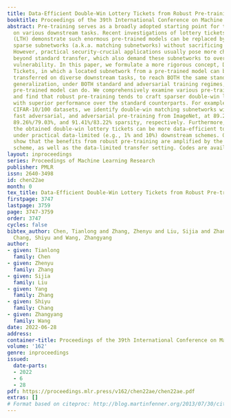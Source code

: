 ```yaml
---
title: Data-Efficient Double-Win Lottery Tickets from Robust Pre-training
booktitle: Proceedings of the 39th International Conference on Machine Learning
abstract: Pre-training serves as a broadly adopted starting point for transfer learning
  on various downstream tasks. Recent investigations of lottery tickets hypothesis
  (LTH) demonstrate such enormous pre-trained models can be replaced by extremely
  sparse subnetworks (a.k.a. matching subnetworks) without sacrificing transferability.
  However, practical security-crucial applications usually pose more challenging requirements
  beyond standard transfer, which also demand these subnetworks to overcome adversarial
  vulnerability. In this paper, we formulate a more rigorous concept, Double-Win Lottery
  Tickets, in which a located subnetwork from a pre-trained model can be independently
  transferred on diverse downstream tasks, to reach BOTH the same standard and robust
  generalization, under BOTH standard and adversarial training regimes, as the full
  pre-trained model can do. We comprehensively examine various pre-training mechanisms
  and find that robust pre-training tends to craft sparser double-win lottery tickets
  with superior performance over the standard counterparts. For example, on downstream
  CIFAR-10/100 datasets, we identify double-win matching subnetworks with the standard,
  fast adversarial, and adversarial pre-training from ImageNet, at 89.26%/73.79%,
  89.26%/79.03%, and 91.41%/83.22% sparsity, respectively. Furthermore, we observe
  the obtained double-win lottery tickets can be more data-efficient to transfer,
  under practical data-limited (e.g., 1% and 10%) downstream schemes. Our results
  show that the benefits from robust pre-training are amplified by the lottery ticket
  scheme, as well as the data-limited transfer setting. Codes are available at https://github.com/VITA-Group/Double-Win-LTH.
layout: inproceedings
series: Proceedings of Machine Learning Research
publisher: PMLR
issn: 2640-3498
id: chen22ae
month: 0
tex_title: Data-Efficient Double-Win Lottery Tickets from Robust Pre-training
firstpage: 3747
lastpage: 3759
page: 3747-3759
order: 3747
cycles: false
bibtex_author: Chen, Tianlong and Zhang, Zhenyu and Liu, Sijia and Zhang, Yang and
  Chang, Shiyu and Wang, Zhangyang
author:
- given: Tianlong
  family: Chen
- given: Zhenyu
  family: Zhang
- given: Sijia
  family: Liu
- given: Yang
  family: Zhang
- given: Shiyu
  family: Chang
- given: Zhangyang
  family: Wang
date: 2022-06-28
address:
container-title: Proceedings of the 39th International Conference on Machine Learning
volume: '162'
genre: inproceedings
issued:
  date-parts:
  - 2022
  - 6
  - 28
pdf: https://proceedings.mlr.press/v162/chen22ae/chen22ae.pdf
extras: []
# Format based on citeproc: http://blog.martinfenner.org/2013/07/30/citeproc-yaml-for-bibliographies/
---
```

